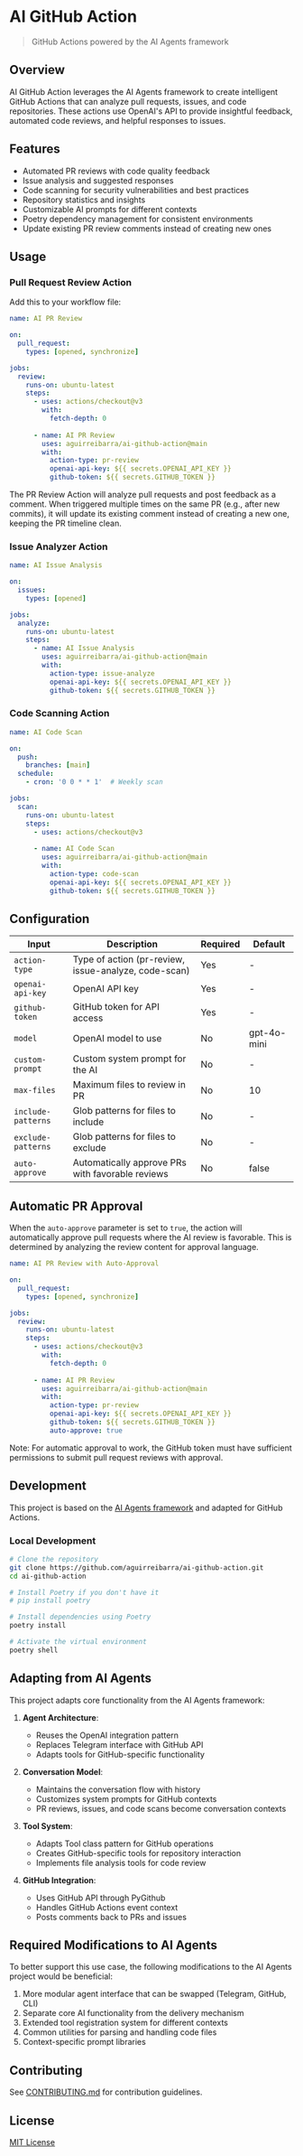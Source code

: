 # AI GitHub Action

> GitHub Actions powered by the AI Agents framework

## Overview

AI GitHub Action leverages the AI Agents framework to create intelligent GitHub Actions that can analyze pull requests, issues, and code repositories. These actions use OpenAI's API to provide insightful feedback, automated code reviews, and helpful responses to issues.

## Features

- Automated PR reviews with code quality feedback
- Issue analysis and suggested responses
- Code scanning for security vulnerabilities and best practices
- Repository statistics and insights
- Customizable AI prompts for different contexts
- Poetry dependency management for consistent environments
- Update existing PR review comments instead of creating new ones

## Usage

### Pull Request Review Action

Add this to your workflow file:

```yaml
name: AI PR Review

on:
  pull_request:
    types: [opened, synchronize]

jobs:
  review:
    runs-on: ubuntu-latest
    steps:
      - uses: actions/checkout@v3
        with:
          fetch-depth: 0
          
      - name: AI PR Review
        uses: aguirreibarra/ai-github-action@main
        with:
          action-type: pr-review
          openai-api-key: ${{ secrets.OPENAI_API_KEY }}
          github-token: ${{ secrets.GITHUB_TOKEN }}
```

The PR Review Action will analyze pull requests and post feedback as a comment. When triggered multiple times on the same PR (e.g., after new commits), it will update its existing comment instead of creating a new one, keeping the PR timeline clean.

### Issue Analyzer Action

```yaml
name: AI Issue Analysis

on:
  issues:
    types: [opened]

jobs:
  analyze:
    runs-on: ubuntu-latest
    steps:
      - name: AI Issue Analysis
        uses: aguirreibarra/ai-github-action@main
        with:
          action-type: issue-analyze
          openai-api-key: ${{ secrets.OPENAI_API_KEY }}
          github-token: ${{ secrets.GITHUB_TOKEN }}
```

### Code Scanning Action

```yaml
name: AI Code Scan

on:
  push:
    branches: [main]
  schedule:
    - cron: '0 0 * * 1'  # Weekly scan

jobs:
  scan:
    runs-on: ubuntu-latest
    steps:
      - uses: actions/checkout@v3
      
      - name: AI Code Scan
        uses: aguirreibarra/ai-github-action@main
        with:
          action-type: code-scan
          openai-api-key: ${{ secrets.OPENAI_API_KEY }}
          github-token: ${{ secrets.GITHUB_TOKEN }}
```

## Configuration

| Input | Description | Required | Default |
|-------|-------------|----------|---------|
| `action-type` | Type of action (pr-review, issue-analyze, code-scan) | Yes | - |
| `openai-api-key` | OpenAI API key | Yes | - |
| `github-token` | GitHub token for API access | Yes | - |
| `model` | OpenAI model to use | No | gpt-4o-mini |
| `custom-prompt` | Custom system prompt for the AI | No | - |
| `max-files` | Maximum files to review in PR | No | 10 |
| `include-patterns` | Glob patterns for files to include | No | - |
| `exclude-patterns` | Glob patterns for files to exclude | No | - |
| `auto-approve` | Automatically approve PRs with favorable reviews | No | false |

## Automatic PR Approval

When the `auto-approve` parameter is set to `true`, the action will automatically approve pull requests where the AI review is favorable. This is determined by analyzing the review content for approval language.

```yaml
name: AI PR Review with Auto-Approval

on:
  pull_request:
    types: [opened, synchronize]

jobs:
  review:
    runs-on: ubuntu-latest
    steps:
      - uses: actions/checkout@v3
        with:
          fetch-depth: 0
          
      - name: AI PR Review
        uses: aguirreibarra/ai-github-action@main
        with:
          action-type: pr-review
          openai-api-key: ${{ secrets.OPENAI_API_KEY }}
          github-token: ${{ secrets.GITHUB_TOKEN }}
          auto-approve: true
```

Note: For automatic approval to work, the GitHub token must have sufficient permissions to submit pull request reviews with approval.

## Development

This project is based on the [AI Agents framework](https://github.com/aguirreibarra/ai-agents) and adapted for GitHub Actions.

### Local Development

```bash
# Clone the repository
git clone https://github.com/aguirreibarra/ai-github-action.git
cd ai-github-action

# Install Poetry if you don't have it
# pip install poetry

# Install dependencies using Poetry
poetry install

# Activate the virtual environment
poetry shell
```

## Adapting from AI Agents

This project adapts core functionality from the AI Agents framework:

1. **Agent Architecture**:
   - Reuses the OpenAI integration pattern
   - Replaces Telegram interface with GitHub API
   - Adapts tools for GitHub-specific functionality

2. **Conversation Model**:
   - Maintains the conversation flow with history
   - Customizes system prompts for GitHub contexts
   - PR reviews, issues, and code scans become conversation contexts

3. **Tool System**:
   - Adapts Tool class pattern for GitHub operations
   - Creates GitHub-specific tools for repository interaction
   - Implements file analysis tools for code review

4. **GitHub Integration**:
   - Uses GitHub API through PyGithub
   - Handles GitHub Actions event context
   - Posts comments back to PRs and issues

## Required Modifications to AI Agents

To better support this use case, the following modifications to the AI Agents project would be beneficial:

1. More modular agent interface that can be swapped (Telegram, GitHub, CLI)
2. Separate core AI functionality from the delivery mechanism
3. Extended tool registration system for different contexts
4. Common utilities for parsing and handling code files
5. Context-specific prompt libraries

## Contributing

See [CONTRIBUTING.md](CONTRIBUTING.md) for contribution guidelines.

## License

[MIT License](LICENSE)